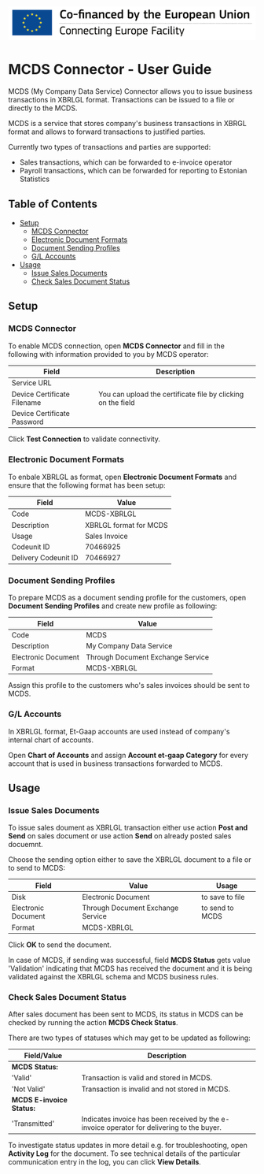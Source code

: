 ![eufinanced](eufinanced.png)
# MCDS Connector - User Guide

MCDS (My Company Data Service) Connector allows you to issue business transactions in XBRLGL format. Transactions can be issued to a file or directly to the MCDS.

MCDS is a service that stores company's business transactions in XBRGL format and allows to forward transactions to justified parties.

Currently two types of transactions and parties are supported:
 - Sales transactions, which can be forwarded to e-invoice operator
 - Payroll transactions, which can be forwarded for reporting to Estonian Statistics

## Table of Contents
  - [Setup](#setup)
    - [MCDS Connector](#mcds-connector)
    - [Electronic Document Formats](#electronic-document-formats)
    - [Document Sending Profiles](#document-sending-profiles)
    - [G/L Accounts](#gl-accounts)
  - [Usage](#usage)
    - [Issue Sales Documents](#issue-sales-documents)
    - [Check Sales Document Status](#check-sales-document-status)

## Setup
### MCDS Connector
To enable MCDS connection, open **MCDS Connector** and fill in the following with information provided to you by MCDS operator:

Field | Description
-- | --
Service URL | 
Device Certificate Filename | You can upload the certificate file by clicking on the field
Device Certificate Password | 

Click **Test Connection** to validate connectivity.

### Electronic Document Formats
To enbale XBRLGL as format, open **Electronic Document Formats** and ensure that the following format has been setup:

Field | Value
-- | --
Code | MCDS-XBRLGL
Description | XBRLGL format for MCDS
Usage | Sales Invoice
Codeunit ID | 70466925
Delivery Codeunit ID | 70466927

### Document Sending Profiles
To prepare MCDS as a document sending profile for the customers, open **Document Sending Profiles** and create new profile as following:

Field | Value
-- | --
Code | MCDS
Description | My Company Data Service
Electronic Document | Through Document Exchange Service
Format | MCDS-XBRLGL

Assign this profile to the customers who's sales invoices should be sent to MCDS.

### G/L Accounts
In XBRLGL format, Et-Gaap accounts are used instead of company's internal chart of accounts. 

Open **Chart of Accounts** and assign **Account et-gaap Category** for every account that is used in business transactions forwarded to MCDS.

## Usage
### Issue Sales Documents
To issue sales doument as XBRLGL transaction either use action **Post and Send** on sales document or use action **Send** on already posted sales docuemnt.

Choose the sending option either to save the XBRLGL document to a file or to send to MCDS:

Field | Value | Usage
-- | -- | --
Disk | Electronic Document | to save to file
Electronic Document | Through Document Exchange Service | to send to MCDS
Format | MCDS-XBRLGL | 

Click **OK** to send the document.

In case of MCDS, if sending was successful, field **MCDS Status** gets value 'Validation' indicating that MCDS has received the document and it is being validated against the XBRLGL schema and MCDS business rules.

### Check Sales Document Status
After sales document has been sent to MCDS, its status in MCDS can be checked by running the action **MCDS Check Status**.

There are two types of statuses which may get to be updated as following:

Field/Value | Description
-- | -- 
**MCDS Status:**  | 
'Valid'  | Transaction is valid and stored in MCDS.
'Not Valid' | Transaction is invalid and not stored in MCDS.
**MCDS E-invoice Status:** | 
'Transmitted' | Indicates invoice has been received by the e-invoice operator for delivering to the buyer.

To investigate status updates in more detail e.g. for troubleshooting, open **Activity Log** for the document. To see technical details of the particular communication entry in the log, you can click **View Details**.